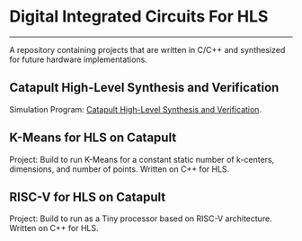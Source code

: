 # Digital Integrated Circuits For HLS
______________________________________

A repository containing projects that are written in C/C++ and synthesized for future hardware implementations.

## Catapult High-Level Synthesis and Verification

Simulation Program: [Catapult High-Level Synthesis and Verification](https://eda.sw.siemens.com/en-US/ic/catapult-high-level-synthesis/).

## K-Means for HLS on Catapult

Project: Build to run K-Means for a constant static number of k-centers, dimensions, and number of points. Written on C++ for HLS.

## RISC-V for HLS on Catapult

Project: Build to run as a Tiny processor based on RISC-V architecture. Written on C++ for HLS.





